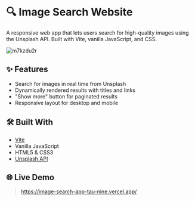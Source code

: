 # 🔍 Image Search Website

A responsive web app that lets users search for high-quality images using the Unsplash API. Built with Vite, vanilla JavaScript, and CSS.

![m7kzdu2r](https://github.com/user-attachments/assets/3573db1c-dc4b-4708-84fa-e0a64f2ca57d)

## ✨ Features

- Search for images in real time from Unsplash
- Dynamically rendered results with titles and links
- "Show more" button for paginated results
- Responsive layout for desktop and mobile

## 🛠 Built With

- [Vite](https://vitejs.dev/)
- Vanilla JavaScript
- HTML5 & CSS3
- [Unsplash API](https://unsplash.com/developers)

## 🌐 Live Demo

> https://image-search-app-tau-nine.vercel.app/
